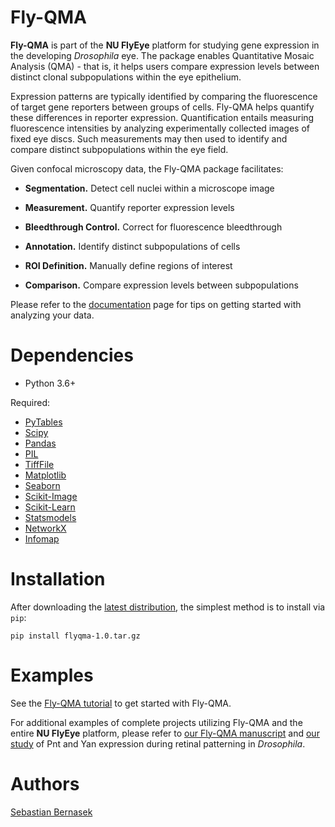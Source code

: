 Fly-QMA
=======

**Fly-QMA** is part of the **NU FlyEye** platform for studying gene expression in the developing *Drosophila* eye. The package enables Quantitative Mosaic Analysis (QMA) - that is, it helps users compare expression levels between distinct clonal subpopulations within the eye epithelium.

Expression patterns are typically identified by comparing the fluorescence of target gene reporters between groups of cells. Fly-QMA helps quantify these differences in reporter expression. Quantification entails measuring fluorescence intensities by analyzing experimentally collected images of fixed eye discs. Such measurements may then used to identify and compare distinct subpopulations within the eye field.

Given confocal microscopy data, the Fly-QMA package facilitates:

  - **Segmentation.** Detect cell nuclei within a microscope image

  - **Measurement.** Quantify reporter expression levels

  - **Bleedthrough Control.** Correct for fluorescence bleedthrough

  - **Annotation.** Identify distinct subpopulations of cells

  - **ROI Definition.** Manually define regions of interest

  - **Comparison.** Compare expression levels between subpopulations

Please refer to the [documentation](https://sebastianbernasek.github.io/flyqma/index.html#) page for tips on getting started with analyzing your data.


Dependencies
============

 - Python 3.6+

Required:

 - [PyTables](https://www.pytables.org/usersguide/installation.html)
 - [Scipy](https://www.scipy.org/)
 - [Pandas](https://pandas.pydata.org/)
 - [PIL](https://pillow.readthedocs.io/en/5.2.x/)
 - [TiffFile](https://pypi.org/project/tifffile/)
 - [Matplotlib](https://matplotlib.org/)
 - [Seaborn](https://seaborn.pydata.org/)
 - [Scikit-Image](https://scikit-image.org/)
 - [Scikit-Learn](http://scikit-learn.org/stable/)
 - [Statsmodels](https://www.statsmodels.org/stable/index.html)
 - [NetworkX](https://networkx.github.io/)
 - [Infomap](https://mapequation.github.io/infomap/)


Installation
============

After downloading the [latest distribution](https://github.com/sebastianbernasek/clones/archive/v0.1-beta.tar.gz), the simplest method is to install via ``pip``:

    pip install flyqma-1.0.tar.gz


Examples
========

See the [Fly-QMA tutorial](https://github.com/sebastianbernasek/flyqma/blob/master/tutorial.ipynb) to get started with Fly-QMA.

For additional examples of complete projects utilizing Fly-QMA and the entire **NU FlyEye** platform, please refer to [our Fly-QMA manuscript](https://github.com/sebastianbernasek/flyqma_ms) and [our study](https://github.com/sebastianbernasek/pnt_yan_ratio) of Pnt and Yan expression during retinal patterning in *Drosophila*.


Authors
=======

[Sebastian Bernasek](https://github.com/sebastianbernasek)
